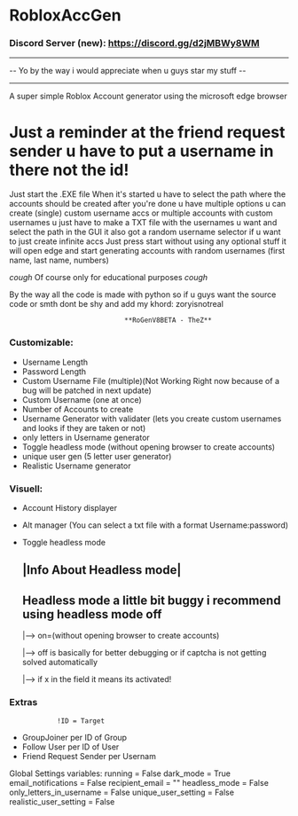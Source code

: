 # RobloxAccGen 

### Discord Server (new): https://discord.gg/d2jMBWy8WM
____________________________________________________________________________
 -- Yo by the way i would appreciate when u guys star my stuff -- 
 ____________________________________________________________________________
A super simple Roblox Account generator using the microsoft edge browser 

# Just a reminder at the friend request sender u have to put a username in there not the id!




Just start the .EXE file
When it's started u have to select the path where the accounts should be created after you're done u have multiple options u can create (single) custom username accs or multiple accounts with custom usernames u just have to make a TXT file with the usernames u want and select the path in the GUI
it also got a random username selector if u want to just create infinite accs Just press start without using any optional stuff it will open edge and start generating accounts with random usernames (first name, last name, numbers) 

*cough*
Of course only for educational purposes
*cough*

By the way all the code is made with python so if u guys want the source code or smth dont be shy and add my khord: zoryisnotreal


           
                                 **RoGenV8BETA - TheZ**                                         


### Customizable:
- Username Length
- Password Length 
- Custom Username File (multiple)(Not Working Right now because of a bug will be patched in next update)
- Custom Username (one at once)
- Number of Accounts to create
- Username Generator with validater (lets you create custom usernames and looks if they are taken or not)
- only letters in Username generator
- Toggle headless mode (without opening browser to create accounts)
- unique user gen (5 letter user generator)
- Realistic Username generator

### Visuell:
- Account History displayer
- Alt manager (You can select a txt file with a format Username:password)
- Toggle headless mode
  
     **|Info About Headless mode|**
  ---------------------------------------------------------------------
  Headless mode a little bit buggy i recommend using headless mode off
  ----------------------------------------------------------------------
  
  |--> on=(without opening browser to create accounts)
  
  |--> off is basically for better debugging or if captcha is not getting solved automatically
       
  |--> if x in the field it means its activated!


### Extras
                !ID = Target
  - GroupJoiner per ID of Group
  - Follow User per ID of User
  - Friend Request Sender per Usernam




Global Settings variables: 
running = False
dark_mode = True
email_notifications = False
recipient_email = ""
headless_mode = False
only_letters_in_username = False
unique_user_setting = False
realistic_user_setting = False
    
    







































  
                              
                    
